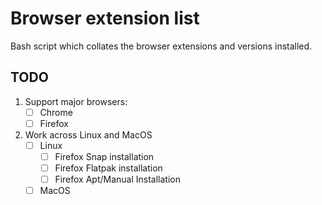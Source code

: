 # Browser extension list

Bash script which collates the browser extensions and versions installed.

## TODO
1. Support major browsers:
    - [ ] Chrome
    - [ ] Firefox
1. Work across Linux and MacOS
    - [ ] Linux
        - [ ] Firefox Snap installation
        - [ ] Firefox Flatpak installation
        - [ ] Firefox Apt/Manual Installation
    - [ ] MacOS
